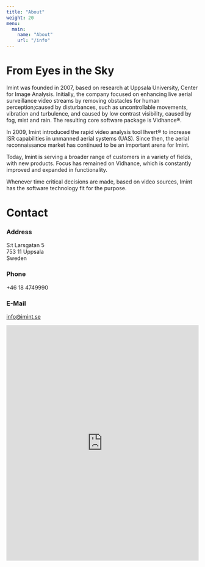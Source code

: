 ```yaml
---
title: "About"
weight: 20
menu:
  main:
    name: "About"
    url: "/info"
---
```


# From Eyes in the Sky

Imint was founded in 2007, based on research at Uppsala University, Center for Image Analysis. Initially, the company focused on enhancing live aerial surveillance video streams by removing obstacles for human perception;caused by disturbances, such as uncontrollable movements, vibration and turbulence, and caused by low contrast visibility, caused by fog, mist and rain. The resulting core software package is Vidhance®.

In 2009, Imint introduced the rapid video analysis tool Ihvert® to increase ISR capabilities in unmanned aerial systems (UAS). Since then, the aerial reconnaissance market has continued to be an important arena for Imint.

Today, Imint is serving a broader range of customers in a variety of fields, with new products. Focus has remained on Vidhance, which is constantly improved and expanded in functionality.

Whenever time critical decisions are made, based on video sources, Imint has the software technology fit for the purpose.

# Contact
### Address
S:t Larsgatan 5  
753 11 Uppsala  
Sweden

### Phone
+46 18 4749990

### E-Mail
info@imint.se

<iframe height="616" allowTransparency="true" frameborder="0" scrolling="no" style="width:100%;border:none"  src="https://vidhance.wufoo.com/embed/z1agutxw0hidw3u/"><a href="https://vidhance.wufoo.com/forms/z1agutxw0hidw3u/">Fill out my Wufoo form!</a></iframe>
